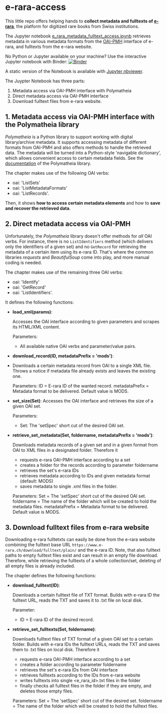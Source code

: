 # e-rara-access

This little repo offers helping hands to **collect metadata and fulltexts of [e-rara](https://www.e-rara.ch/)**, the platform for digitized rare books from Swiss institutions. 

The Jupyter notebook [e_rara_metadata_fulltext_access.ipynb](https://github.com/k-woitas/e-rara-access/blob/main/code/e_rara_metadata_fulltext_access.ipynb)
retrieves metadata in various metadata formats from the [OAI-PMH](https://www.openarchives.org/pmh/) interface of e-rara, and fulltexts from the e-rara website.

No Python or Jupyter available on your machine? Use the interactive Jupyter notebook with Binder: [![Binder](https://mybinder.org/badge_logo.svg)](https://mybinder.org/v2/gh/k-woitas/e-rara-access/HEAD?filepath=code%2Fe_rara_metadata_fulltext_access.ipynb)

A static version of the Notebook is available with [Jupyter nbviewer](https://nbviewer.jupyter.org/github/k-woitas/e-rara-access/blob/main/code/e_rara_metadata_fulltext_access.ipynb).

The Juypter Notebook has three parts:
1. Metadata access via OAI-PMH interface with Polymatheia
2. Direct metadata access via OAI-PMH interface
3. Download fulltext files from e-rara website.

## 1. Metadata access via OAI-PMH interface with the Polymatheia library

*Polymatheia* is a Python library to support working with digital library/archive metadata. It supports accessing metadata of different formats from OAI-PMH and also offers methods to handle the retrieved data. The metadata will be turned into a Python-style 'navigable dictionary', which allows convenient access to certain metadata fields. See the [documentation](https://polymatheia.readthedocs.io/en/latest/) of the Polymatheia library.

The chapter makes use of the following OAI verbs:
- oai: 'ListSets'
- oai: 'ListMetadataFormats'
- oai: 'ListRecords'.

Then, it shows **how to access certain metadata elements** and how to **save and recover the retrieved data**.

## 2. Direct metadata access via OAI-PMH

Unfortunately, the *Polymatheia* library doesn't offer methods for *all* OAI verbs. For instance, there is no `ListIdentifiers` method (which delivers only the identifiers of a given set) and no `GetRecord` for retrieving the metadata of a certain item using its e-rara ID. That's where the common libraries *requests* and *BeautifulSoup* come into play, and more manual coding is needed.

The chapter makes use of the remaining three OAI verbs:
- oai: 'Identify'
- oai: 'GetRecord'
- oai: 'ListIdentifiers'.

It defines the following functions:
- **load_xml(params)**:

    Accesses the OAI interface according to given parameters and scrapes its HTML/XML content.
    
    Parameters:
    * All available native OAI verbs and parameter/value pairs.
    
- **download_record(ID, metadataPrefix = 'mods')**:
- 
    Downloads a certain metadata record from OAI to a single XML file.
    Throws a notice if metadata file already exists and leaves the existing one.
    
    Parameters:
    ID = E-rara ID of the wanted record.
    metadataPrefix = Metadata format to be delivered. Default value is MODS.
    
- **set_size(Set)**:
    Accesses the OAI interface and retrieves the size of a given OAI set.
    
    Parameters:
    * Set: The 'setSpec' short cut of the desired OAI set.
    
- **retrieve_set_metadata(Set, foldername, metadataPrefix = 'mods')**:
   
    Downloads metadata records of a given set and in a given format from OAI to XML files
    in a designated folder.
    Therefore it
    * requests e-rara OAI-PMH interface according to a set 
    * creates a folder for the records according to parameter foldername
    * retrieves the set's e-rara IDs
    * retrieves metadata according to IDs and given metadata format (default: MODS)
    * saves metadata to single <e-rara ID>.xml files in the folder.
    
    Parameters:
    Set = The 'setSpec' short cut of the desired OAI set.
    foldername = The name of the folder which will be created to hold the metadata files.
    metadataPrefix = Metadata format to be delivered. Default value is MODS.
 

## 3. Download fulltext files from e-rara website

Downloading e-rara fulltetxts can easily be done from the e-rara website combining the fulltext base URL `https://www.e-rara.ch/download/fulltext/plain/` and the e-rara ID. Note, that also fulltext paths to empty fulltext files exist and can result in an empty file download. Therefore, while retrieving the fulltexts of a whole collection/set, deleting of all empty files is already included.

The chapter defines the following functions:

- **download_fulltext(ID)**:
    
    Downloads a certain fulltext file of TXT format.
    Builds with e-rara ID the fulltext URL, reads the TXT and saves it to <e-rara ID>.txt file on local disk.
    
    Parameter:
    * ID = E-rara ID of the desired record.

- **retrieve_set_fulltexts(Set, foldername)**:
    
    Downloads fulltext files of TXT format of a given OAI set to a certain folder.
    Builds with e-rara IDs the fulltext URLs, reads the TXT and saves them to <e-rara ID>.txt files on local disk.
    Therefore it
    * requests e-rara OAI-PMH interface according to a set 
    * creates a folder according to parameter foldername
    * retrieves the set's e-rara IDs from OAI interface
    * retrieves fulltexts according to the IDs from e-rara website
    * writes fulltexts into single <e_rara_id>.txt files in the folder
    * finally checks all fulltext files in the folder if they are empty, and deletes those empty files.
    
    Parameters:
    Set = The 'setSpec' short cut of the desired set.
    foldername = The name of the folder which will be created to hold the fulltext files.
    
    
